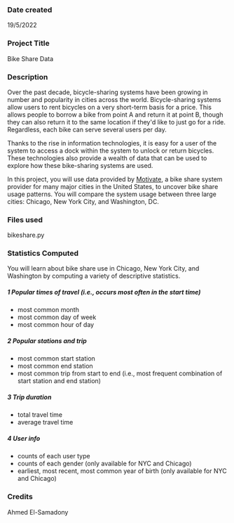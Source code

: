 ### Date created
19/5/2022

### Project Title
Bike Share Data

### Description
Over the past decade, bicycle-sharing systems have been growing in number and popularity in cities across the world. Bicycle-sharing systems allow users to rent bicycles on a very short-term basis for a price. This allows people to borrow a bike from point A and return it at point B, though they can also return it to the same location if they'd like to just go for a ride. Regardless, each bike can serve several users per day.

Thanks to the rise in information technologies, it is easy for a user of the system to access a dock within the system to unlock or return bicycles. These technologies also provide a wealth of data that can be used to explore how these bike-sharing systems are used.

In this project, you will use data provided by [Motivate](https://www.motivateco.com/), a bike share system provider for many major cities in the United States, to uncover bike share usage patterns. You will compare the system usage between three large cities: Chicago, New York City, and Washington, DC.

### Files used
bikeshare.py

### Statistics Computed
You will learn about bike share use in Chicago, New York City, and Washington by computing a variety of descriptive statistics. 

##### 1 Popular times of travel (i.e., occurs most often in the start time)

* most common month
* most common day of week
* most common hour of day
##### 2 Popular stations and trip

* most common start station
* most common end station
* most common trip from start to end (i.e., most frequent combination of start station and end station)

##### 3 Trip duration

* total travel time
* average travel time

##### 4 User info

* counts of each user type
* counts of each gender (only available for NYC and Chicago)
* earliest, most recent, most common year of birth (only available for NYC and Chicago)

### Credits
Ahmed El-Samadony